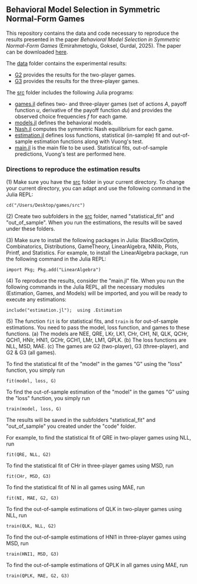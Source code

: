 ## Behavioral Model Selection in Symmetric Normal-Form Games

This repository contains the data and code necessary to reproduce the results presented in the paper *Behavioral Model Selection in Symmetric Normal-Form Games* (Emirahmetoglu, Goksel, Gurdal, 2025). The paper can be downloaded [here](https://papers.ssrn.com/sol3/papers.cfm?abstract_id=5204145).

The [data](/data) folder contains the experimental results: 
* [G2](/data/G2.csv) provides the results for the two-player games.
* [G3](/data/G3.csv) provides the results for the three-player games.

The [src](/src) folder includes the following Julia programs:
* [games.jl](/src/games.jl) defines two- and three-player games (set of actions $A$, payoff function $u$, derivative of the payoff function $du$) and provides the observed choice frequencies $f$ for each game. 
* [models.jl](/src/models.jl) defines the behavioral models.
* [Nash.jl](/src/Nash.jl) computes the symmetric Nash equilibrium for each game. 
* [estimation.jl](/src/estimation.jl) defines loss functions, statistical (in-sample) fit and out-of-sample estimation functions along with Vuong's test.
* [main.jl](/src/main.jl) is the main file to be used. Statistical fits, out-of-sample predictions, Vuong's test are performed here. 

### Directions to reproduce the estimation results

(1) Make sure you have the [src](/src) folder in your current directory. To change your current directory, you can adapt and use the following command in the Julia REPL:

    cd("/Users/Desktop/games/src")

(2) Create two subfolders in the [src](/src) folder, named "statistical_fit" and "out_of_sample". When you run the estimations, the results will be saved under these folders.

(3) Make sure to install the following packages in Julia: BlackBoxOptim, Combinatorics, Distributions, GameTheory, LinearAlgebra, NNlib, Plots, Printf, and Statistics. For example, to install the LinearAlgebra package, run the following command in the Julia REPL:

    import Pkg; Pkg.add("LinearAlgebra")

(4) To reproduce the results, consider the "main.jl" file. When you run the following commands in the Julia REPL, all the necessary modules (Estimation, Games, and Models) will be imported, and you will be ready to execute any estimations:

    include("estimation.jl");  using .Estimation

(5) The function `fit` is for statistical fits, and `train` is for out-of-sample estimations. You need to pass the model, loss function, and games to these functions. 
    (a) The models are NEE, QRE, LKr, LK1, CHr, CH1, NI, QLK, QCHr, QCH1, HNIr, HNI1, GCHr, GCH1, LMr, LM1, QPLK. 
    (b) The loss functions are NLL, MSD, MAE.
    (c) The games are G2 (two-player), G3 (three-player), and G2 & G3 (all games). 

To find the statistical fit of the "model" in the games "G" using the "loss" function, you simply run

    fit(model, loss, G)

To find the out-of-sample estimation of the "model" in the games "G" using the "loss" function, you simply run

    train(model, loss, G)

The results will be saved in the subfolders "statistical_fit" and "out_of_sample" you created under the "code" folder.

For example, to find the statistical fit of QRE in two-player games using NLL, run 

    fit(QRE, NLL, G2)

To find the statistical fit of CHr in three-player games using MSD, run 

    fit(CHr, MSD, G3)

To find the statistical fit of NI in all games using MAE, run

    fit(NI, MAE, G2, G3)

To find the out-of-sample estimations of QLK in two-player games using NLL, run

    train(QLK, NLL, G2)

To find the out-of-sample estimations of HNI1 in three-player games using MSD, run

    train(HNI1, MSD, G3)

To find the out-of-sample estimations of QPLK in all games using MAE, run

    train(QPLK, MAE, G2, G3)

